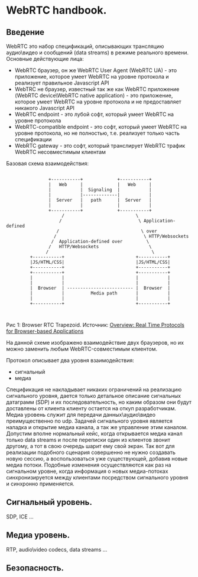 # WebRTC handbook.

## Введение

WebRTC это набор спецификаций, описывающих трансляцию аудио\видео и сообщений (data streams) в режиме реального времени. Основные действующие лица:

* WebRTC браузер, он же WebRTC User Agent (WebRTC UA) - это приложение, которое умеет WebRTC на уровне протокола и реализует правильное Javascript API
* WebTRC не браузер, известный так же как WebRTC приложение (WebRTC device\WebRTC native application) - это приложение, которое умеет WebRTC на уровне протокола и не предоставляет никакого Javascript API
* WebRTC endpoint - это лубой софт, который умеет WebRTC на уровне протокола
* WebRTC-compatible endpoint - это софт, который умеет WebRTC на уровне протокола, но не полностью, т.е. реализует только часть спецификации
* WebRTC gateway - это софт, который транслирует WebRTC трафик WebRTC несовместимым клиентам

Базовая схема взаимодействия:

```

                +-----------+             +-----------+
                |   Web     |             |   Web     |
                |           |  Signaling  |           |
                |           |-------------|           |
                |  Server   |   path      |  Server   |
                |           |             |           |
                +-----------+             +-----------+
                     /                           \
                    /                             \ Application-defined
                   /                               \ over
                  /                                 \ HTTP/Websockets
                 /  Application-defined over         \
                /   HTTP/Websockets                   \
               /                                       \
         +-----------+                           +-----------+
         |JS/HTML/CSS|                           |JS/HTML/CSS|
         +-----------+                           +-----------+
         +-----------+                           +-----------+
         |           |                           |           |
         |           |                           |           |
         |  Browser  | ------------------------- |  Browser  |
         |           |          Media path       |           |
         |           |                           |           |
         +-----------+                           +-----------+

                      
```
Рис 1: Browser RTC Trapezoid. Источник: [Overview: Real Time Protocols for Browser-based Applications](https://tools.ietf.org/html/draft-ietf-rtcweb-overview)

На данной схеме изображено взаимодействие двух браузеров, но их можно заменить любым WebRTC-совместимым клиентом.

Протокол опиcывает два уровня взаимодействия:

* сигнальный
* медиа

Спецификация не накладывает никаких ограничений на реализацию сигнального уровня, дается только детальное описание сигнальных датаграмм (SDP) и их последовательность, но каким образом они будут доставлены от клиента клиенту остается на откуп разработчикам. Медиа уровень служит для передачи данных\аудио\видео преимущественно по udp. Задачей сигнального уровня является наладка и открытие медиа канала, а так же управление этим каналом. Допустим вполне нормальный кейс, когда открывается медиа канал только data streams и после переписки один из клиентов звонит другому, а тот в свою очередь шарит ему свой экран. Так вот для реализации подобного сценария совершенно не нужно создавать новую сессию, а воспользоваться уже существующей, добавив новые медиа потоки. Подобные изменения осуществляются как раз на сигнальном уровне, когда информация о новых медиа-потоках синхронизируется между клиентами посредством сигнального уровня и синхронно применяется.

## Сигнальный уровень.
SDP, ICE ...

## Медиа уровень.
RTP, audio\video codecs, data streams ...

## Безопасность.

